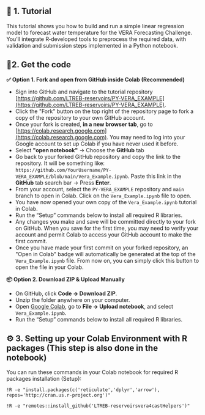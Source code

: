 
## 📘 1. Tutorial

This tutorial shows you how to build and run a simple linear regression model to forecast water temperature for the VERA Forecasting Challenge. You’ll integrate R‑developed tools to preprocess the required data, with validation and submission steps implemented in a Python notebook.

## 🚀2. Get the code

**✅ Option 1. Fork and open from GitHub inside Colab (Recommended)** 
- Sign into GitHub and navigate to the tutorial repository [https://github.com/LTREB-reservoirs/PY-VERA_EXAMPLE](https://github.com/LTREB-reservoirs/PY-VERA_EXAMPLE).
- Click the "Fork" button on the top right of the repository page to fork a copy of the repository to your own GitHub account.
- Once your fork is created, **in a new browser tab**, go to [https://colab.research.google.com](https://colab.research.google.com). You may need to log into your Google account to set up Colab if you have never used it before.
-  Select **"open notebook"** → Choose the **GitHub** tab
- Go back to your forked GitHub repository and copy the link to the repository. It will be something like: `https://github.com/YourUsername/PY-VERA_EXAMPLE/blob/main/Vera_Example.ipynb`. Paste this link in the **GitHub** tab search bar → Press **Enter**. 
- From your account, select the `PY-VERA_EXAMPLE` repository and `main` branch to open in Colab. Click on the `Vera_Example.ipynb` file to open.
- You have now opened your own copy of the `Vera_Example.ipynb` tutorial in Colab.
- Run the “Setup” commands below to install all required R libraries.
- Any changes you make and save will be committed directly to your fork on GitHub. When you save for the first time, you may need to verify your account and permit Colab to access your GitHub account to make the first commit.
- Once you have made your first commit on your forked repository, an "Open in Colab" badge will automatically be generated at the top of the `Vera_Example.ipynb` file. From now on, you can simply click this button to open the file in your Colab.

**📦 Option 2. Download ZIP & Upload Manually**  
- On GitHub, click **Code → Download ZIP**.  
- Unzip the folder anywhere on your computer.  
- Open [Google Colab](https://colab.research.google.com), go to **File → Upload notebook**, and select `Vera_Example.ipynb`.  
- Run the “Setup” commands below to install all required R libraries.

## ⚙️ 3. Setting up your Colab Environment with R packages (This step is also done in the notebook)

You can run these commands in your Colab notebook for required R packages installation (Setup):

```!R -e "install.packages(c('reticulate','dplyr','arrow'), repos='http://cran.us.r-project.org')" ``` 

```!R -e "remotes::install_github('LTREB-reservoirsvera4castHelpers')" ``` 



